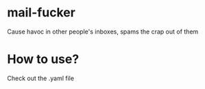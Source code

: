 # mail-fucker
Cause havoc in other people's inboxes, spams the crap out of them
# How to use?
Check out the .yaml file

